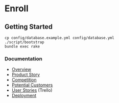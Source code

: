 Enroll
======

## Getting Started

    cp config/database.example.yml config/database.yml
    ./script/bootstrap
    bundle exec rake

### Documentation

- [Overview](https://github.com/jessmartin/workshop-platform/blob/master/docs/overview.md)
- [Product Story](https://github.com/jessmartin/workshop-platform/blob/master/docs/features.md)
- [Competition](https://github.com/jessmartin/workshop-platform/blob/master/docs/competition.md)
- [Potential Customers](https://github.com/jessmartin/workshop-platform/blob/master/docs/customers.md)
- [User Stories](https://trello.com/board/workshop-platform/51b06b4d6024b43523001cf2) (Trello)
- [Deployment](https://github.com/jessmartin/workshop-platform/blob/master/docs/deployment.md)
